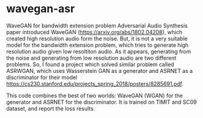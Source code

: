 # wavegan-asr
WaveGAN for bandwidth extension problem
Adversarial Audio Synthesis paper introduced WaveGAN (https://arxiv.org/abs/1802.04208), which created high resolution audio form the noise. But, it is not a very suitable model for the bandwidth extension problem, which tries to generate high resolution audio given low resoltiton audio. As it appears, generating from the noise and generating from low resolution audio are two different problems. So, I found a project which solved similar problem called ASRWGAN, which uses Wasserstein GAN as a generator and ASRNET as a discriminator for their model https://cs230.stanford.edu/projects_spring_2018/posters/8285691.pdf. 

This code combines the best of two worlds: WaveGAN (WGAN) for the generator and ASRNET for the discriminator. It is trained on TIMIT and SC09 dataset, and report the loss results. 
